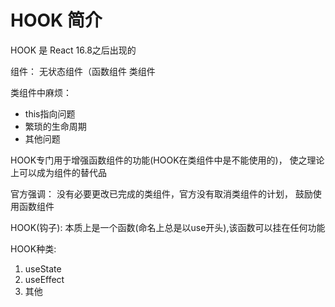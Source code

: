 # HOOK 简介

HOOK 是 React 16.8之后出现的

组件： 无状态组件（函数组件 类组件

类组件中麻烦： 
- this指向问题
- 繁琐的生命周期
- 其他问题

HOOK专门用于增强函数组件的功能(HOOK在类组件中是不能使用的)， 使之理论上可以成为组件的替代品

官方强调： 没有必要更改已完成的类组件，官方没有取消类组件的计划， 鼓励使用函数组件

HOOK(钩子): 本质上是一个函数(命名上总是以use开头),该函数可以挂在任何功能

HOOK种类:

1. useState
2. useEffect
3. 其他